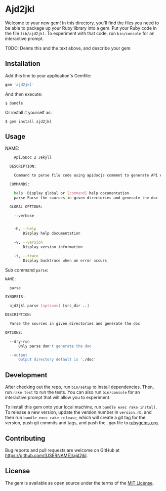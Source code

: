 # Ajd2jkl

Welcome to your new gem! In this directory, you'll find the files you need to be able to package up your Ruby library into a gem. Put your Ruby code in the file `lib/ajd2jkl`. To experiment with that code, run `bin/console` for an interactive prompt.

TODO: Delete this and the text above, and describe your gem

## Installation

Add this line to your application's Gemfile:

```ruby
gem 'ajd2jkl'
```

And then execute:

    $ bundle

Or install it yourself as:

    $ gem install ajd2jkl

## Usage

NAME:
```bash
    ApiJSDoc 2 Jekyll

  DESCRIPTION:

    Command to parse file code using apidocjs comment to generate API docs in Jekyll format

  COMMANDS:

    help  Display global or [command] help documentation
    parse Parse the sources in given directories and generate the doc

  GLOBAL OPTIONS:

    --verbose


    -h, --help
        Display help documentation

    -v, --version
        Display version information

    -t, --trace
        Display backtrace when an error occurs
```

Sub command `parse`:
```bash
NAME:

  parse

SYNOPSIS:

  ajd2jkl parse [options] [src_dir ..]

DESCRIPTION:

  Parse the sources in given directories and generate the doc

OPTIONS:

  --dry-run
      Only parse don't generate the doc

  --output
      Output directory default is './doc'

```

## Development

After checking out the repo, run `bin/setup` to install dependencies. Then, run `rake test` to run the tests. You can also run `bin/console` for an interactive prompt that will allow you to experiment.

To install this gem onto your local machine, run `bundle exec rake install`. To release a new version, update the version number in `version.rb`, and then run `bundle exec rake release`, which will create a git tag for the version, push git commits and tags, and push the `.gem` file to [rubygems.org](https://rubygems.org).

## Contributing

Bug reports and pull requests are welcome on GitHub at https://github.com/[USERNAME]/ajd2jkl.


## License

The gem is available as open source under the terms of the [MIT License](http://opensource.org/licenses/MIT).
